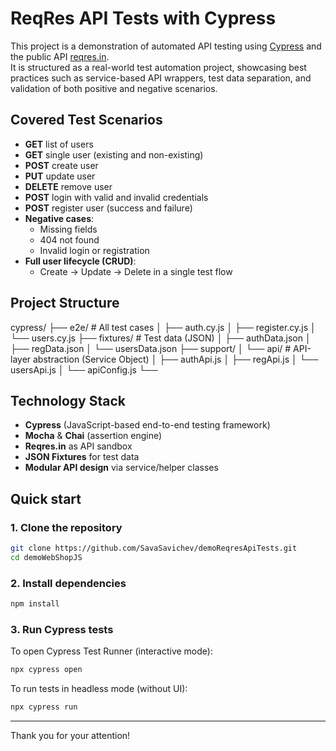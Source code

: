 # ReqRes API Tests with Cypress

This project is a demonstration of automated API testing using [Cypress](https://www.cypress.io/) and the public API [reqres.in](https://reqres.in).  
It is structured as a real-world test automation project, showcasing best practices such as service-based API wrappers, test data separation, and validation of both positive and negative scenarios.

## Covered Test Scenarios

- **GET** list of users
- **GET** single user (existing and non-existing)
- **POST** create user
- **PUT** update user
- **DELETE** remove user
- **POST** login with valid and invalid credentials
- **POST** register user (success and failure)
- **Negative cases**:
  - Missing fields
  - 404 not found
  - Invalid login or registration
- **Full user lifecycle (CRUD)**:
  - Create → Update → Delete in a single test flow

## Project Structure

cypress/
├── e2e/ # All test cases
│ ├── auth.cy.js
│ ├── register.cy.js
│ └── users.cy.js
├── fixtures/ # Test data (JSON)
│ ├── authData.json
│ ├── regData.json
│ └── usersData.json
├── support/
│ └── api/ # API-layer abstraction (Service Object)
│ ├── authApi.js
│ ├── regApi.js
│ └── usersApi.js
│ └── apiConfig.js
└──

## Technology Stack

- **Cypress** (JavaScript-based end-to-end testing framework)
- **Mocha** & **Chai** (assertion engine)
- **Reqres.in** as API sandbox
- **JSON Fixtures** for test data
- **Modular API design** via service/helper classes

## Quick start

### 1. Clone the repository

```bash
git clone https://github.com/SavaSavichev/demoReqresApiTests.git
cd demoWebShopJS
```

### 2. Install dependencies

```bash
npm install
```

### 3. Run Cypress tests

To open Cypress Test Runner (interactive mode):

```bash
npx cypress open
```

To run tests in headless mode (without UI):

```bash
npx cypress run
```

---

Thank you for your attention!